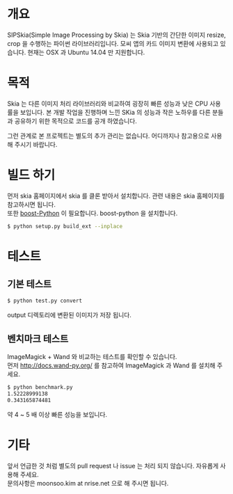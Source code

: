 # 개요
SIPSkia(Simple Image Processing by Skia) 는 Skia 기반의 간단한 이미지 resize, crop 을 수행하는
파이썬 라이브러리입니다. 모씨 앱의 카드 이미지 변환에 사용되고 있습니다. 현재는 OSX 과 Ubuntu 14.04 만
지원합니다.

# 목적
Skia 는 다른 이미지 처리 라이브러리와 비교하여 굉장히 빠른 성능과 낮은 CPU 사용률을 보입니다. 본 개발 작업을
진행하며 느낀 SKia 의 성능과 작은 노하우를 다른 분들과 공유하기 위한 목적으로 코드를 공개 하였습니다.

그런 관계로 본 프로젝트는 별도의 추가 관리는 없습니다. 어디까지나 참고용으로 사용해 주시기 바랍니다.

# 빌드 하기
먼저 skia 홈페이지에서 skia 를 클론 받아서 설치합니다. 관련 내용은 skia 홈페이지를 참고하시면 됩니다.<br />
또한 [boost-Python](http://www.boost.org//) 이 필요합니다. boost-python 을 설치합니다.

```bash
$ python setup.py build_ext --inplace
```

# 테스트
## 기본 테스트
```bash
$ python test.py convert
```

output 디렉토리에 변환된 이미지가 저장 됩니다.

## 벤치마크 테스트
ImageMagick + Wand 와 비교하는 테스트를 확인할 수 있습니다.<br />
먼저 http://docs.wand-py.org/ 를 참고하여 ImageMagick 과 Wand 를 설치해 주세요.
```bash
$ python benchmark.py
1.52228999138
0.343165874481
```
약 4 ~ 5 배 이상 빠른 성능을 보입니다.

# 기타
앞서 언급한 것 처럼 별도의 pull request 나 issue 는 처리 되지 않습니다. 자유롭게 사용해 주세요.<br />
문의사항은 moonsoo.kim at nrise.net 으로 해 주시면 됩니다.